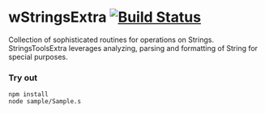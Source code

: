 
# wStringsExtra [![Build Status](https://travis-ci.org/Wandalen/wStringsExtra.svg?branch=master)](https://travis-ci.org/Wandalen/wStringsExtra)

Collection of sophisticated routines for operations on Strings. StringsToolsExtra leverages analyzing, parsing and formatting of String for special purposes.

### Try out
```
npm install
node sample/Sample.s
```











